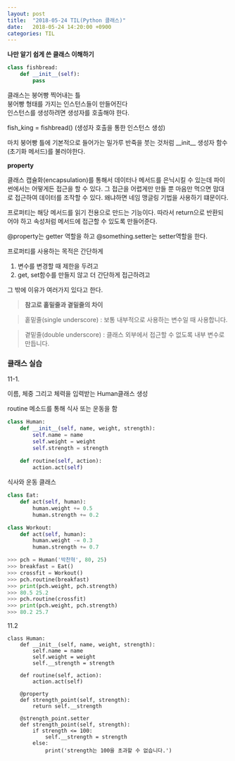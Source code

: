 ```yaml
---
layout: post
title:  "2018-05-24 TIL(Python 클래스)"
date:   2018-05-24 14:20:00 +0900
categories: TIL
---
```


**나만 알기 쉽게 쓴 클래스 이해하기**

```python
class fishbread:
	def __init__(self):
		pass
```

클래스는 붕어빵 찍어내는 틀   
붕어빵 형태를 가지는 인스턴스들이 만들어진다  
인스턴스를 생성하려면 생성자를 호출해야 한다.

fish_king = fishbread() (생성자 호출을 통한 인스턴스 생성)

 마치 붕어빵 틀에 기본적으로 들어가는 밀가루 반죽을 붓는 것처럼 \_\_init\_\_ 생성자 함수(초기화 메서드)를 불러야한다. 

**property**

클래스 캡슐화(encapsulation)를 통해서 데이터나 메서드를 은닉시킬 수 있는데 파이썬에서는 어떻게든 접근을 할 수 있다. 그 접근을 어렵게만 만들 뿐 마음만 먹으면 맘대로 접근하여 데이터를 조작할 수 있다. 왜냐하면 네임 맹글링 기법을 사용하기 떄문이다. 

프로퍼티는 해당 메서드를 읽기 전용으로 만드는 기능이다. 따라서 return으로 반환되어야 하고 속성처럼 메서드에 접근할 수 있도록 만들어준다.

@property는 getter 역할을 하고 @something.setter는 setter역할을 한다.

프로퍼티를 사용하는 목적은 간단하게 

1. 변수를 변경할 때 제한을 두려고
2. get, set함수를 만들지 않고 더 간단하게 접근하려고

그 밖에 이유가 여러가지 있다고 한다.

> **참고로 홑밑줄과 곁밑줄의 차이**

>홑밑줄(single underscore) : 보통 내부적으로 사용하는 변수일 때 사용합니다.

>곁밑줄(double underscore) : 클래스 외부에서 접근할 수 없도록 내부 변수로 만듭니다.

### 클래스 실습 

11-1.

이름, 체중 그리고 체력을 입력받는 Human클래스 생성

routine 메소드를 통해 식사 또는 운동을 함

```python
class Human:
    def __init__(self, name, weight, strength):
        self.name = name
        self.weight = weight
        self.strength = strength
        
    def routine(self, action):
        action.act(self)
```

식사와 운동 클래스

```python        
class Eat:
    def act(self, human):
        human.weight += 0.5
        human.strength += 0.2

class Workout:
    def act(self, human):
        human.weight -= 0.3
        human.strength += 0.7
```

    
```python
>>> pch = Human('박찬혁', 80, 25)
>>> breakfast = Eat()
>>> crossfit = Workout()
>>> pch.routine(breakfast)
>>> print(pch.weight, pch.strength)
>>> 80.5 25.2
>>> pch.routine(crossfit)
>>> print(pch.weight, pch.strength)
>>> 80.2 25.7
```

11.2


```
class Human:
    def __init__(self, name, weight, strength):
        self.name = name
        self.weight = weight
        self.__strength = strength
        
    def routine(self, action):
        action.act(self)
     
    @property
    def strength_point(self, strength):
        return self.__strength
    
    @strength_point.setter
    def strength_point(self, strength):
        if strength <= 100:
            self.__strength = strength
        else:
            print('strength는 100을 초과할 수 없습니다.')
```





